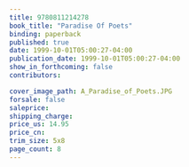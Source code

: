 ```yaml
---
title: 9780811214278
book_title: "Paradise Of Poets"
binding: paperback
published: true
date: 1999-10-01T05:00:27-04:00
publication_date: 1999-10-01T05:00:27-04:00
show_in_forthcoming: false
contributors:

cover_image_path: A_Paradise_of_Poets.JPG
forsale: false
saleprice:
shipping_charge:
price_us: 14.95
price_cn:
trim_size: 5x8
page_count: 8
---
```


